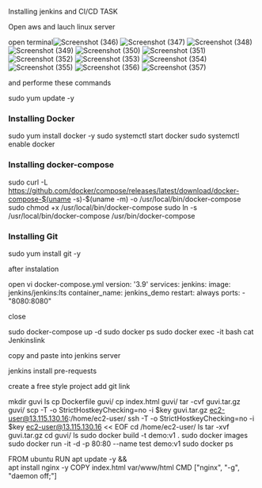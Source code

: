 Installing jenkins and CI/CD TASK

Open aws and lauch linux server

open terminal![Screenshot (346)](https://user-images.githubusercontent.com/119240540/212384293-4f6ce40b-32c9-407f-8149-9ac1e3a0908d.png)
![Screenshot (347)](https://user-images.githubusercontent.com/119240540/212384327-3e6a54fd-2975-452a-8457-282da8658525.png)
![Screenshot (348)](https://user-images.githubusercontent.com/119240540/212384353-6a89e6cf-c2d4-4de7-b751-121a40ffc002.png)
![Screenshot (349)](https://user-images.githubusercontent.com/119240540/212384384-c315273d-7acc-4b69-a00c-93b012aad103.png)
![Screenshot (350)](https://user-images.githubusercontent.com/119240540/212384409-f7830477-3cbb-4827-a455-d6526c86e04f.png)
![Screenshot (351)](https://user-images.githubusercontent.com/119240540/212384437-fd1e48ca-df30-48f0-89ed-51e43316639a.png)
![Screenshot (352)](https://user-images.githubusercontent.com/119240540/212384465-aa1e3170-a249-49f1-9e65-117e9677047b.png)
![Screenshot (353)](https://user-images.githubusercontent.com/119240540/212384480-92009460-3d39-4795-b0ca-9ac9e48fdf3d.png)
![Screenshot (354)](https://user-images.githubusercontent.com/119240540/212384496-86498ece-9b5b-468f-8ae0-3d66c3a483cb.png)
![Screenshot (355)](https://user-images.githubusercontent.com/119240540/212384510-198dd309-d46a-44ce-874f-a5a0356d0ad7.png)
![Screenshot (356)](https://user-images.githubusercontent.com/119240540/212384526-d8519add-524a-457c-a919-4e723be71fb1.png)
![Screenshot (357)](https://user-images.githubusercontent.com/119240540/212384541-26d7984d-613e-4c0a-a473-8fb57c7bc229.png)

and performe these commands

sudo yum update -y

### Installing Docker ###
sudo yum install docker -y
sudo systemctl start docker
sudo systemctl enable docker

### Installing docker-compose ###
sudo curl -L https://github.com/docker/compose/releases/latest/download/docker-compose-$(uname -s)-$(uname -m) -o /usr/local/bin/docker-compose
sudo chmod +x /usr/local/bin/docker-compose
sudo ln -s /usr/local/bin/docker-compose /usr/bin/docker-compose
### Installing Git ###
sudo yum install git -y
 
 after instalation
 
open vi docker-compose.yml
version: '3.9'
services:
  jenkins:
    image: jenkins/jenkins:lts
    container_name: jenkins_demo
    restart: always
    ports:
    - "8080:8080"
    
close

sudo docker-compose up -d
sudo docker ps
sudo docker exec -it <imagename> bash
cat Jenkinslink

copy and paste into jenkins server

jenkins install pre-requests

create a free style project
add git link

mkdir guvi
ls
cp Dockerfile guvi/
cp index.html guvi/
tar -cvf guvi.tar.gz guvi/
scp -T -o StrictHostkeyChecking=no -i $key guvi.tar.gz ec2-user@13.115.130.16:/home/ec2-user/
ssh -T -o StrictHostkeyChecking=no -i $key ec2-user@13.115.130.16 << EOF
cd /home/ec2-user/
ls
tar -xvf guvi.tar.gz
cd guvi/
ls
sudo docker build -t demo:v1 .
sudo docker images
sudo docker run -it -d -p 80:80 --name test demo:v1
sudo docker ps

FROM ubuntu
RUN apt update -y && \
    apt install nginx -y
COPY index.html var/www/html
CMD ["nginx", "-g", "daemon off;"]
